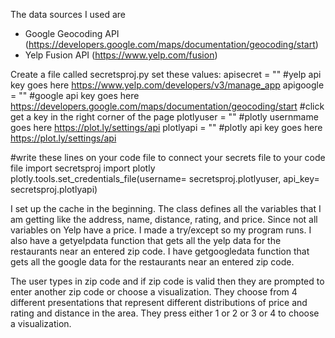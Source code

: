 The data sources I used are
- Google Geocoding API (https://developers.google.com/maps/documentation/geocoding/start)
- Yelp Fusion API (https://www.yelp.com/fusion)

Create a file called secretsproj.py
set these values:
apisecret = "" #yelp api key goes here
https://www.yelp.com/developers/v3/manage_app
apigoogle = "" #google api key goes here
https://developers.google.com/maps/documentation/geocoding/start #click get a key in the right corner of the page
plotlyuser = "" #plotly usernmame goes here
https://plot.ly/settings/api
plotlyapi = "" #plotly api key goes here
https://plot.ly/settings/api

#write these lines on your code file to connect your secrets file to your code file
import secretsproj
import plotly
plotly.tools.set_credentials_file(username= secretsproj.plotlyuser, api_key= secretsproj.plotlyapi)



I set up the cache in the beginning. The class defines all the variables that I am getting like the address, name, distance, rating, and price. Since not all variables on Yelp have a price. I made a try/except so my program runs. I also have a getyelpdata function that gets all the yelp data for the restaurants near an entered zip code. I have getgoogledata function that gets all the google data for the restaurants near an entered zip code.

The user types in zip code and if zip code is valid then they are prompted to enter another zip code or choose a visualization.
They choose from 4 different presentations that represent different distributions of price and rating and distance in the area. They press either 1 or 2 or 3 or 4 to choose a visualization. 
